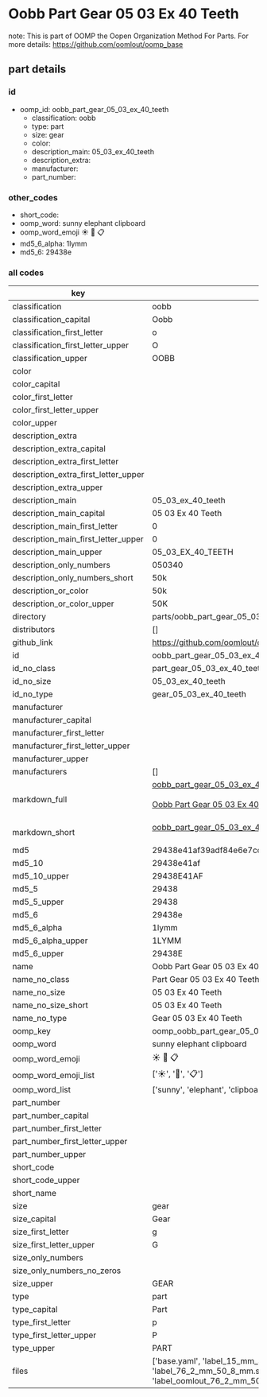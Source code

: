 # Oobb Part Gear 05 03 Ex 40 Teeth  

note: This is part of OOMP the Oopen Organization Method For Parts. For more details: https://github.com/oomlout/oomp_base

##  part details





### id
* oomp_id: oobb_part_gear_05_03_ex_40_teeth
  * classification: oobb
  * type: part
  * size: gear
  * color: 
  * description_main: 05_03_ex_40_teeth
  * description_extra: 
  * manufacturer: 
  * part_number: 

### other_codes
* short_code: 
* oomp_word: sunny elephant clipboard
* oomp_word_emoji :sunny: :elephant: :clipboard:
* md5_6_alpha: 1lymm
* md5_6: 29438e

### all codes 
| key | value |  
| --- | --- |  
| classification | oobb |  
| classification_capital | Oobb |  
| classification_first_letter | o |  
| classification_first_letter_upper | O |  
| classification_upper | OOBB |  
| color |  |  
| color_capital |  |  
| color_first_letter |  |  
| color_first_letter_upper |  |  
| color_upper |  |  
| description_extra |  |  
| description_extra_capital |  |  
| description_extra_first_letter |  |  
| description_extra_first_letter_upper |  |  
| description_extra_upper |  |  
| description_main | 05_03_ex_40_teeth |  
| description_main_capital | 05 03 Ex 40 Teeth |  
| description_main_first_letter | 0 |  
| description_main_first_letter_upper | 0 |  
| description_main_upper | 05_03_EX_40_TEETH |  
| description_only_numbers | 050340 |  
| description_only_numbers_short | 50k |  
| description_or_color | 50k |  
| description_or_color_upper | 50K |  
| directory | parts/oobb_part_gear_05_03_ex_40_teeth |  
| distributors | [] |  
| github_link | https://github.com/oomlout/oomlout_oomp_part_src/tree/main/parts/oobb_part_gear_05_03_ex_40_teeth/working |  
| id | oobb_part_gear_05_03_ex_40_teeth |  
| id_no_class | part_gear_05_03_ex_40_teeth |  
| id_no_size | 05_03_ex_40_teeth |  
| id_no_type | gear_05_03_ex_40_teeth |  
| manufacturer |  |  
| manufacturer_capital |  |  
| manufacturer_first_letter |  |  
| manufacturer_first_letter_upper |  |  
| manufacturer_upper |  |  
| manufacturers | [] |  
| markdown_full | [oobb_part_gear_05_03_ex_40_teeth](https://github.com/oomlout/oomlout_oomp_part_src/tree/main/parts/oobb_part_gear_05_03_ex_40_teeth/working)<br>[](https://github.com/oomlout/oomlout_oomp_part_src/tree/main/parts/oobb_part_gear_05_03_ex_40_teeth/working)<br>[Oobb Part Gear 05 03 Ex 40 Teeth](https://github.com/oomlout/oomlout_oomp_part_src/tree/main/parts/oobb_part_gear_05_03_ex_40_teeth/working)<br><br> |  
| markdown_short | [oobb_part_gear_05_03_ex_40_teeth](https://github.com/oomlout/oomlout_oomp_part_src/tree/main/parts/oobb_part_gear_05_03_ex_40_teeth/working)<br><br> |  
| md5 | 29438e41af39adf84e6e7cde525ffe15 |  
| md5_10 | 29438e41af |  
| md5_10_upper | 29438E41AF |  
| md5_5 | 29438 |  
| md5_5_upper | 29438 |  
| md5_6 | 29438e |  
| md5_6_alpha | 1lymm |  
| md5_6_alpha_upper | 1LYMM |  
| md5_6_upper | 29438E |  
| name | Oobb Part Gear 05 03 Ex 40 Teeth |  
| name_no_class | Part Gear 05 03 Ex 40 Teeth |  
| name_no_size | 05 03 Ex 40 Teeth |  
| name_no_size_short | 05 03 Ex 40 Teeth |  
| name_no_type | Gear 05 03 Ex 40 Teeth |  
| oomp_key | oomp_oobb_part_gear_05_03_ex_40_teeth |  
| oomp_word | sunny elephant clipboard |  
| oomp_word_emoji | :sunny: :elephant: :clipboard: |  
| oomp_word_emoji_list | [':sunny:', ':elephant:', ':clipboard:'] |  
| oomp_word_list | ['sunny', 'elephant', 'clipboard'] |  
| part_number |  |  
| part_number_capital |  |  
| part_number_first_letter |  |  
| part_number_first_letter_upper |  |  
| part_number_upper |  |  
| short_code |  |  
| short_code_upper |  |  
| short_name |  |  
| size | gear |  
| size_capital | Gear |  
| size_first_letter | g |  
| size_first_letter_upper | G |  
| size_only_numbers |  |  
| size_only_numbers_no_zeros |  |  
| size_upper | GEAR |  
| type | part |  
| type_capital | Part |  
| type_first_letter | p |  
| type_first_letter_upper | P |  
| type_upper | PART |  
| files | ['base.yaml', 'label_15_mm_30_mm.pdf', 'label_15_mm_30_mm.svg', 'label_76_2_mm_50_8_mm.pdf', 'label_76_2_mm_50_8_mm.svg', 'label_oomlout_76_2_mm_50_8_mm.pdf', 'label_oomlout_76_2_mm_50_8_mm.svg', 'readme.md', 'working.json', 'working.yaml'] |  
